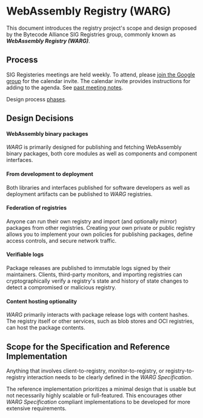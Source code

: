 # WebAssembly Registry (WARG)

This document introduces the registry project's scope and
design proposed by the Bytecode Alliance SIG Registries group,
commonly known as ***WebAssembly Registry (WARG)***.


## Process

SIG Registeries meetings are held weekly.
To attend, please [join the Google group](https://groups.google.com/g/ba-sig-registries) for the calendar invite.
The calendar invite provides instructions for adding to the agenda.
See [past meeting notes](https://github.com/bytecodealliance/meetings/tree/main/sig-registries).

Design process [phases](phases.md).


## Design Decisions

#### WebAssembly binary packages
*WARG* is primarily designed for publishing and fetching
WebAssembly binary packages, both core modules as well as
components and component interfaces.

#### From development to deployment
Both libraries and interfaces published for software
developers as well as deployment artifacts can be published
to *WARG* registries.

#### Federation of registries
Anyone can run their own registry and import (and optionally
mirror) packages from other registries. Creating your own
private or public registry allows you to implement your own
policies for publishing packages, define access controls,
and secure network traffic.

#### Verifiable logs
Package releases are published to immutable logs signed by
their maintainers. Clients, third-party monitors, and
importing registries can cryptographically verify a registry's
state and history of state changes to detect a compromised or
malicious registry.

#### Content hosting optionality
*WARG* primarily interacts with package release logs with content
hashes. The registry itself or other services, such as blob
stores and OCI registries, can host the package contents.


## Scope for the Specification and Reference Implementation
Anything that involves client-to-registry, monitor-to-registry,
or registry-to-registry interaction needs to be clearly defined
in the *WARG Specification*.

The reference implementation prioritizes a minimal design that
is usable but not necessarily highly scalable or full-featured.
This encourages other *WARG Specification* compliant
implementations to be developed for more extensive requirements.

